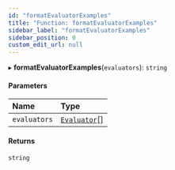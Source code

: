 ```yaml
---
id: "formatEvaluatorExamples"
title: "Function: formatEvaluatorExamples"
sidebar_label: "formatEvaluatorExamples"
sidebar_position: 0
custom_edit_url: null
---
```


▸ **formatEvaluatorExamples**(`evaluators`): `string`

#### Parameters

| Name | Type |
| :------ | :------ |
| `evaluators` | [`Evaluator`](../interfaces/Evaluator.md)[] |

#### Returns

`string`
